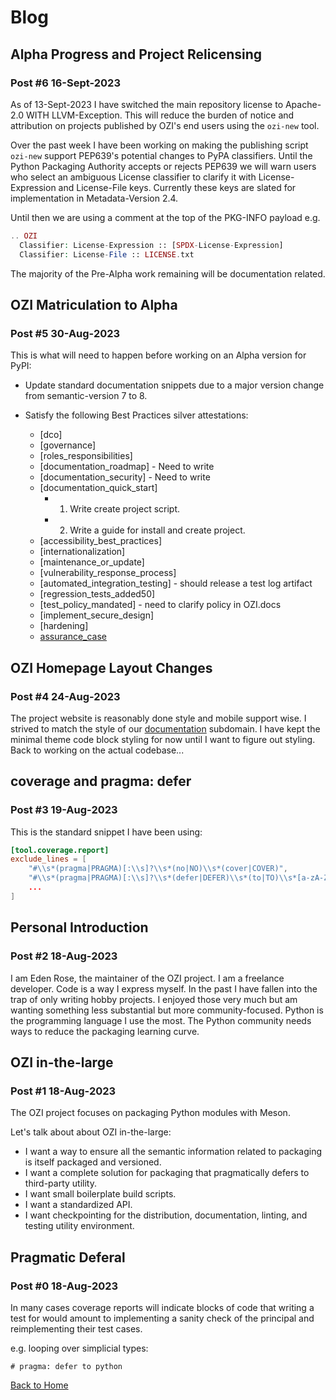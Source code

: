 # Blog

## Alpha Progress and Project Relicensing

### Post #6 16-Sept-2023

As of 13-Sept-2023 I have switched the main repository license to Apache-2.0 WITH LLVM-Exception.
This will reduce the burden of notice and attribution on projects published by OZI's end users using the ``ozi-new`` tool.

Over the past week I have been working on making the publishing script ``ozi-new`` support PEP639's potential changes to PyPA classifiers. Until the Python Packaging Authority accepts or rejects PEP639
we will warn users who select an ambiguous License classifier to clarify it with License-Expression and License-File keys. Currently these keys are slated for implementation in Metadata-Version 2.4. 

Until then we are using a comment at the top of the PKG-INFO payload e.g.
```php
.. OZI
  Classifier: License-Expression :: [SPDX-License-Expression]
  Classifier: License-File :: LICENSE.txt
```

The majority of the Pre-Alpha work remaining will be documentation related.

## OZI Matriculation to Alpha

### Post #5 30-Aug-2023

This is what will need to happen before working on an Alpha version for PyPI:
* Update standard documentation snippets due to a major version change from semantic-version 7 to 8.
* Satisfy the following Best Practices silver attestations:

  * [dco]
  * [governance]
  * [roles_responsibilities]
  * [documentation_roadmap] - Need to write
  * [documentation_security] - Need to write
  * [documentation_quick_start]
    * 1. Write create project script.
    * 2. Write a guide for install and create project.
  * [accessibility_best_practices]
  * [internationalization]
  * [maintenance_or_update]
  * [vulnerability_response_process]
  * [automated_integration_testing] - should release a test log artifact
  * [regression_tests_added50]
  * [test_policy_mandated] - need to clarify policy in OZI.docs
  * [implement_secure_design]
  * [hardening]
  * [assurance_case](https://github.com/coreinfrastructure/best-practices-badge/blob/main/docs/security.md)

## OZI Homepage Layout Changes

### Post #4 24-Aug-2023

The project website is reasonably done style and mobile support wise.
I strived to match the style of our [documentation](https://docs.oziproject.dev/) subdomain.
I have kept the minimal theme code block styling for now until I want to figure out styling.
Back to working on the actual codebase...

## coverage and pragma: defer

### Post #3 19-Aug-2023

This is the standard snippet I have been using:

```toml
[tool.coverage.report]
exclude_lines = [
    "#\\s*(pragma|PRAGMA)[:\\s]?\\s*(no|NO)\\s*(cover|COVER)",
    "#\\s*(pragma|PRAGMA)[:\\s]?\\s*(defer|DEFER)\\s*(to|TO)\\s*[a-zA-Z0-9_]*",
    ...
]
```

## Personal Introduction

### Post #2 18-Aug-2023

I am Eden Rose, the maintainer of the OZI project.
I am a freelance developer. Code is a way I express myself.
In the past I have fallen into the trap of only writing hobby projects.
I enjoyed those very much but am wanting something less substantial but more community-focused.
Python is the programming language I use the most.
The Python community needs ways to reduce the packaging learning curve.

## OZI in-the-large

### Post #1 18-Aug-2023

The OZI project focuses on packaging Python modules with Meson.

Let's talk about about OZI in-the-large:

* I want a way to ensure all the semantic information related to packaging is itself packaged and versioned.
* I want a complete solution for packaging that pragmatically defers to third-party utility.
* I want small boilerplate build scripts.
* I want a standardized API.
* I want checkpointing for the distribution, documentation, linting, and testing utility environment.

## Pragmatic Deferal

### Post #0 18-Aug-2023

In many cases coverage reports will indicate blocks of code that writing a test for would amount to
implementing a sanity check of the principal and reimplementing their test cases.

e.g. looping over simplicial types:

```python3
# pragma: defer to python
```

[Back to Home](./README.md)
